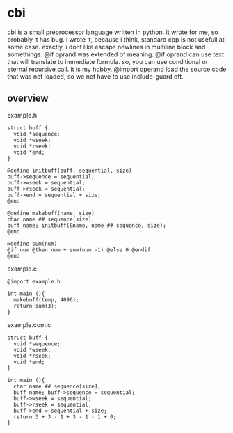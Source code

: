 
# cbi

cbi is a small preprocessor language written in python.
it wrote for me, so probably it has bug.
i wrote it, because i think, standard cpp is not usefull at some case.
exactly, i dont like escape newlines in multiline block and somethings.
@if oprand was extended of meaning.
@if oprand can use text that will translate to immediate formula.
so, you can use conditional or eternal recursive call. it is my hobby.
@import operand load the source code that was not loaded, so we not have to use include-guard oft.

## overview

example.h
```
struct buff {
  void *sequence;
  void *wseek;
  void *rseek;
  void *end;
}

@define initbuff(buff, sequential, size)
buff->sequence = sequential;
buff->wseek = sequential;
buff->rseek = sequential;
buff->end = sequential + size;
@end

@define makebuff(name, size)
char name ## sequence[size];
buff name; initbuff(&name, name ## sequence, size);
@end

@define sum(num)
@if num @then num + sum(num -1) @else 0 @endif
@end
```

example.c
```	
@import example.h

int main (){
  makebuff(temp, 4096);
  return sum(3);
}
```
example.com.c
```
struct buff {
  void *sequence;
  void *wseek;
  void *rseek;
  void *end;
}

int main (){
  char name ## sequence[size];
  buff name; buff->sequence = sequential;
  buff->wseek = sequential;
  buff->rseek = sequential;
  buff->end = sequential + size;
  return 3 + 3 - 1 + 3 - 1 - 1 + 0;
}
```
